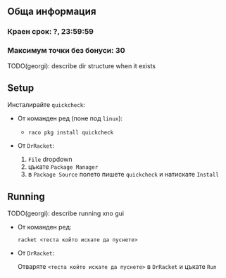 ## Обща информация
### Краен срок: ?, 23:59:59
### Максимум точки без бонуси: 30

TODO(georgi): describe dir structure when it exists

## Setup
Инсталирайте `quickcheck`:
  * От команден ред (поне под `linux`):
      * `raco pkg install quickcheck`
  * От `DrRacket`:

      1. `File` dropdown
      2. цъкате `Package Manager`
      3. в `Package Source` полето пишете `quickcheck` и натискате `Install`

## Running
TODO(georgi): describe running xno gui
* От команден ред:

    `racket <теста който искате да пуснете>`
* От `DrRacket`:

    Отваряте `<теста който искате да пуснете>` в `DrRacket` и цъкате `Run`
